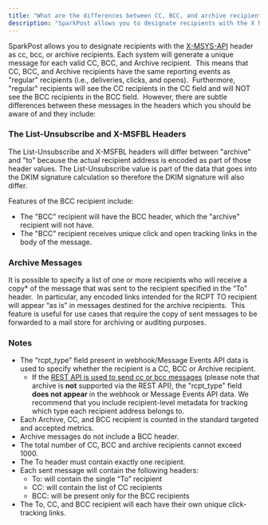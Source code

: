 ```yaml
---
title: "What are the differences between CC, BCC, and archive recipients?"
description: "SparkPost allows you to designate recipients with the X MSYS API header as cc bcc or archive recipients Each system will generate a unique message for each valid CC BCC and Archive recipient This means that CC BCC and Archive recipients have the same..."
---
```


SparkPost allows you to designate recipients with the [X-MSYS-API](https://www.sparkpost.com/api#/reference/smtp-api) header as cc, bcc, or archive recipients. Each system will generate a unique message for each valid CC, BCC, and Archive recipient.  This means that CC, BCC, and Archive recipients have the same reporting events as "regular" recipients (i.e., deliveries, clicks, and opens).  Furthermore, "regular" recipients will see the CC recipients in the CC field and will NOT see the BCC recipients in the BCC field.  However, there are subtle differences between these messages in the headers which you should be aware of and they include:

### The List-Unsubscribe and X-MSFBL Headers

The List-Unsubscribe and X-MSFBL headers will differ between "archive" and "to" because the actual recipient address is encoded as part of those header values. The List-Unsubscribe value is part of the data that goes into the DKIM signature calculation so therefore the DKIM signature will also differ.

Features of the BCC recipient include:

* The "BCC" recipient will have the BCC header, which the "archive" recipient will not have.
* The "BCC" recipient receives unique click and open tracking links in the body of the message.

### Archive Messages

It is possible to specify a list of one or more recipients who will receive a copy* of the message that was sent to the recipient specified in the “To” header.  In particular, any encoded links intended for the RCPT TO recipient will appear “as is” in messages destined for the archive recipients.  This feature is useful for use cases that require the copy of sent messages to be forwarded to a mail store for archiving or auditing purposes.

### Notes

*   The “rcpt_type” field present in webhook/Message Events API data is used to specify whether the recipient is a CC, BCC or Archive recipient.
	* If the [REST API is used to send cc or bcc messages](https://www.sparkpost.com/docs/faq/cc-bcc-with-rest-api/) (please note that archive is **not** supported via the REST API), the "rcpt_type" field **does not appear** in the webhook or Message Events API data. We recommend that you include recipient-level metadata for tracking which type each recipient address belongs to.
*   Each Archive, CC, and BCC recipient is counted in the standard targeted and accepted metrics.
*   Archive messages do not include a BCC header.
*   The total number of CC, BCC and archive recipients cannot exceed 1000.
*   The To header must contain exactly one recipient.
*   Each sent message will contain the following headers:
    *   To: will contain the single “To” recipient
    *   CC: will contain the list of CC recipients
    *   BCC: will be present only for the BCC recipients
*   The To, CC, and BCC recipient will each have their own unique click-tracking links.
